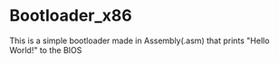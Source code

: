 # Bootloader_x86
This is a simple bootloader made in Assembly(.asm) that prints "Hello World!" to the BIOS 
